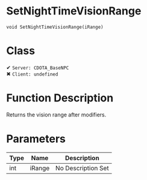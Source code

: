 # SetNightTimeVisionRange
```
void SetNightTimeVisionRange(iRange)
```
# Class
✔ `Server: CDOTA_BaseNPC`  
✖ `Client: undefined`  

# Function Description
Returns the vision range after modifiers.
# Parameters
Type|Name|Description
--|--|--
int|iRange|No Description Set
